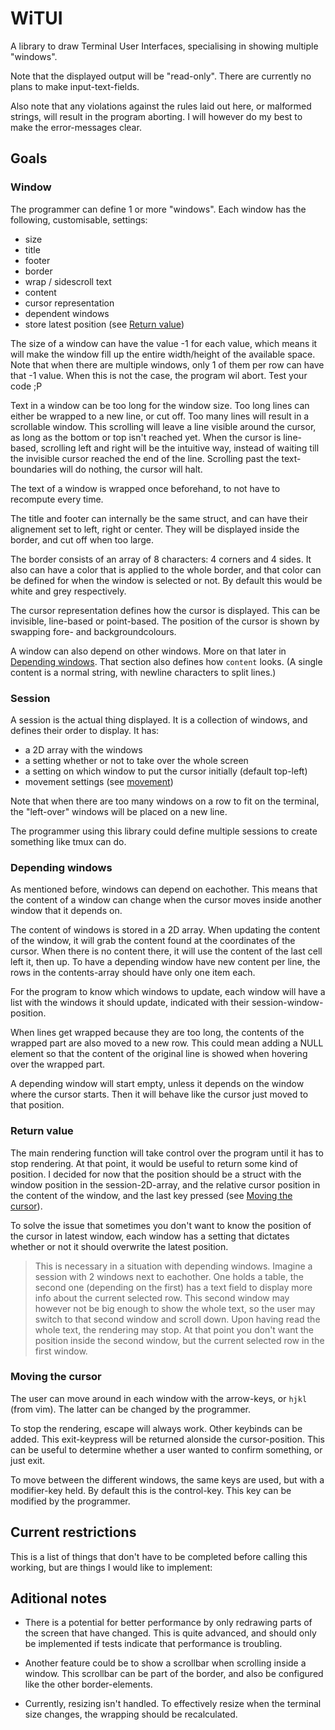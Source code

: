 # WiTUI
A library to draw Terminal User Interfaces,
specialising in showing multiple "windows".

Note that the displayed output will be "read-only". 
There are currently no plans to make input-text-fields.

Also note that any violations against the rules laid out here, 
or malformed strings, will result in the program aborting.
I will however do my best to make the error-messages clear.


## Goals
### Window
The programmer can define 1 or more "windows".
Each window has the following, customisable, settings:
- size
- title
- footer
- border
- wrap / sidescroll text
- content
- cursor representation
- dependent windows
- store latest position (see [Return value](#return-value))

The size of a window can have the value -1 for each value, which means it will
make the window fill up the entire width/height of the available space.
Note that when there are multiple windows, only 1 of them per row can have that 
-1 value. When this is not the case, the program wil abort. Test your code ;P
<!--- TODO: how does this work for vertical expansion? --->

Text in a window can be too long for the window size. 
Too long lines can either be wrapped to a new line, or cut off.
Too many lines will result in a scrollable window.
This scrolling will leave a line visible around the cursor,
as long as the bottom or top isn't reached yet.
When the cursor is line-based, scrolling left and right will be the intuitive
way, instead of waiting till the invisible cursor reached the end of the line.
Scrolling past the text-boundaries will do nothing, the cursor will halt.

The text of a window is wrapped once beforehand,
to not have to recompute every time.

The title and footer can internally be the same struct, 
and can have their alignement set to left, right or center.
They will be displayed inside the border, and cut off when too large.

The border consists of an array of 8 characters: 4 corners and 4 sides.
It also can have a color that is applied to the whole border,
and that color can be defined for when the window is selected or not.
By default this would be white and grey respectively.

The cursor representation defines how the cursor is displayed.
This can be invisible, line-based or point-based.
The position of the cursor is shown by swapping fore- and backgroundcolours.

A window can also depend on other windows. 
More on that later in [Depending windows](#depending-windows).
That section also defines how `content` looks.
(A single content is a normal string, with newline characters to split lines.)

### Session
A session is the actual thing displayed.
It is a collection of windows, and defines their order to display.
It has:
- a 2D array with the windows
- a setting whether or not to take over the whole screen
- a setting on which window to put the cursor initially (default top-left)
- movement settings (see [movement](#moving-the-cursor))

Note that when there are too many windows on a row to fit on the terminal,
the "left-over" windows will be placed on a new line.

The programmer using this library could define multiple sessions 
to create something like tmux can do.


### Depending windows
As mentioned before, windows can depend on eachother.
This means that the content of a window can change when the cursor moves 
inside another window that it depends on.

The content of windows is stored in a 2D array.
When updating the content of the window, it will grab the content found at 
the coordinates of the cursor. When there is no content there,
it will use the content of the last cell left it, then up.
To have a depending window have new content per line, 
the rows in the contents-array should have only one item each.

For the program to know which windows to update, each window will have a list 
with the windows it should update, indicated with their session-window-position.

When lines get wrapped because they are too long, the contents of the wrapped
part are also moved to a new row. This could mean adding a NULL element so 
that the content of the original line is showed when hovering over the wrapped
part.

A depending window will start empty, unless it depends on the window where the 
cursor starts. Then it will behave like the cursor just moved to that position.


### Return value
The main rendering function will take control over the program until it has to
stop rendering. 
At that point, it would be useful to return some kind of position.
I decided for now that the position should be a struct with the 
window position in the session-2D-array, and the relative cursor position in the
content of the window, and the last key pressed (see [Moving the cursor](#moving-the-cursor)).

To solve the issue that sometimes you don't want to know the position of the 
cursor in latest window, each window has a setting that dictates whether or not 
it should overwrite the latest position.

> This is necessary in a situation with depending windows. 
Imagine a session with 2 windows next to eachother. 
One holds a table, the second one (depending on the first) has a text field to
display more info about the current selected row. 
This second window may however not be big enough to show the whole text, 
so the user may switch to that second window and scroll down. 
Upon having read the whole text, the rendering may stop. 
At that point you don't want the position inside the second window,
but the current selected row in the first window.


### Moving the cursor
The user can move around in each window with the arrow-keys, 
or `hjkl` (from vim). The latter can be changed by the programmer.

To stop the rendering, escape will always work. Other keybinds can be added.
This exit-keypress will be returned alonside the cursor-position. 
This can be useful to determine whether a user wanted to confirm something,
or just exit.

To move between the different windows, the same keys are used, 
but with a modifier-key held. By default this is the control-key.
This key can be modified by the programmer.


## Current restrictions
This is a list of things that don't have to be completed before calling this 
working, but are things I would like to implement:



## Aditional notes
- There is a potential for better performance by only redrawing parts of the 
screen that have changed. 
This is quite advanced, and should only be implemented if tests indicate that
performance is troubling.

- Another feature could be to show a scrollbar when scrolling inside a window.
This scrollbar can be part of the border, and also be configured like the other
border-elements.

- Currently, resizing isn't handled. To effectively resize when the terminal 
size changes, the wrapping should be recalculated.
